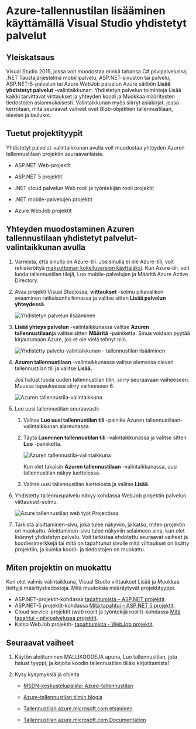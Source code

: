 <properties 
   pageTitle="Azure-tallennustilan lisääminen käyttämällä yhdistetyt palvelut Visual Studiossa | Microsoft Azure"
   description="Azure-tallennustilan lisääminen sovelluksen Visual Studio Lisää yhdistetyt palvelut-valintaikkunan avulla"
   services="visual-studio-online"
   documentationCenter="na"
   authors="TomArcher"
   manager="douge"
   editor="" />
<tags 
   ms.service="storage"
   ms.devlang="na"
   ms.topic="article"
   ms.tgt_pltfrm="na"
   ms.workload="na"
   ms.date="08/15/2016"
   ms.author="tarcher" />

# <a name="adding-azure-storage-by-using-visual-studio-connected-services"></a>Azure-tallennustilan lisääminen käyttämällä Visual Studio yhdistetyt palvelut

## <a name="overview"></a>Yleiskatsaus

Visual Studio 2015, jossa voit muodostaa minkä tahansa C# pilvipalvelussa, .NET Taustajärjestelmä mobiilipalvelu, ASP.NET-sivuston tai palvelu, ASP.NET-5-palvelun tai Azure WebJob palvelun Azure säilöön **Lisää yhdistetyt palvelut** -valintaikkunan. Yhdistetyn palvelun toimintoja Lisää kaikki tarvittavat viittaukset ja yhteyden koodi ja Muokkaa määritysten tiedostojen asianmukaisesti. Valintaikkunan myös siirryt asiakirjat, jossa kerrotaan, mitä seuraavat vaiheet ovat Blob-objektien tallennustilaan, olevien ja taulukot.

## <a name="supported-project-types"></a>Tuetut projektityypit

Yhdistetyt palvelut-valintaikkunan avulla voit muodostaa yhteyden Azuren tallennustilaan projektin seuraavanlaisia.

- ASP.NET Web-projektit

- ASP.NET 5 projektit

- .NET cloud palvelun Web rooli ja työntekijän rooli projektit

- .NET mobile-palvelujen projektit

- Azure WebJob projektit


## <a name="connect-to-azure-storage-using-the-connected-services-dialog"></a>Yhteyden muodostaminen Azuren tallennustilaan yhdistetyt palvelut-valintaikkunan avulla

1. Varmista, että sinulla on Azure-tili. Jos sinulla ei ole Azure-tili, voit rekisteröityä [maksuttoman kokeiluversion käyttäjäksi](http://go.microsoft.com/fwlink/?LinkId=518146). Kun Azure-tili, voit luoda tallennustilan tilejä, Luo mobile-palvelujen ja Määritä Azure Active Directory.

1. Avaa projekti Visual Studiossa, **viittaukset** -solmu pikavalikon avaaminen ratkaisunhallinnassa ja valitse sitten **Lisää palvelun yhteydessä**.

    ![Yhdistetyn palvelun lisääminen](./media/vs-azure-tools-connected-services-storage/IC796702.png)

1. **Lisää yhteys palvelun** -valintaikkunassa valitse **Azuren tallennustilaan**ja valitse sitten **Määritä** -painiketta. Sinua voidaan pyytää kirjautumaan Azure, jos et ole vielä tehnyt niin.

    ![Yhdistetty palvelu-valintaikkunan - tallennustilan lisääminen](./media/vs-azure-tools-connected-services-storage/IC796703.png)

1. **Azuren tallennustilaan** -valintaikkunassa valitse olemassa olevan tallennustilan tili ja valitse **Lisää**.

    Jos haluat luoda uuden tallennustilan tilin, siirry seuraavaan vaiheeseen. Muussa tapauksessa siirry vaiheeseen 6.

    ![Azuren tallennustila-valintaikkuna](./media/vs-azure-tools-connected-services-storage/IC796704.png)

1. Luo uusi tallennustilan seuraavasti: 

    1. Valitse **Luo uusi tallennustilan tili** -painike Azuren tallennustilaan-valintaikkunan alareunassa.

    1. Täytä **Luominen tallennustilan tili** -valintaikkunassa ja valitse sitten **Luo** -painiketta.
    
        ![Azuren tallennustila-valintaikkuna](./media/vs-azure-tools-connected-services-storage/create-storage-account.png)

        Kun olet takaisin **Azuren tallennustilaan** -valintaikkunassa, uusi tallennustilan näkyy luettelossa.

    1. Valitse uusi tallennustilan luettelosta ja valitse **Lisää**.

1. Yhdistetty tallennuspalvelu näkyy kohdassa WebJob projektin palvelun viittaukset-solmu.

    ![Azure tallennustilan web työt Projectissa](./media/vs-azure-tools-connected-services-storage/IC796705.png)

1. Tarkista aloittaminen-sivu, joka tulee näkyviin, ja katso, miten projektin on muokattu. Aloittaminen-sivu tulee näkyviin selaimeen aina, kun olet lisännyt yhdistetyn palvelu. Voit tarkistaa ehdotettu seuraavat vaiheet ja koodiesimerkkejä tai mitä on tapahtunut sivulle mitä viittaukset on lisätty projektiin, ja kuinka koodi- ja tiedostojen on muokattu.

## <a name="how-your-project-is-modified"></a>Miten projektin on muokattu

Kun olet valmis valintaikkuna, Visual Studio viittaukset Lisää ja Muokkaa tiettyjä määritystiedostoja. Mitä muutoksia määräytyvät projektityyppi. 

 - ASP.NET-projektit-kohdassa [tapahtumista – ASP.NET projektit](http://go.microsoft.com/fwlink/p/?LinkId=513126). 
 - ASP.NET-5 projektit-kohdassa [Mitä tapahtui – ASP.NET 5 projektit](http://go.microsoft.com/fwlink/p/?LinkId=513124). 
 - Cloud service-projektit (web roolit ja työntekijä roolit)-kohdassa [Mitä tapahtui – pilvipalvelussa projektit](http://go.microsoft.com/fwlink/p/?LinkId=516965). 
 - Katso WebJob projektit- [tapahtumista - WebJob projektit](./storage/vs-storage-webjobs-what-happened.md).

## <a name="next-steps"></a>Seuraavat vaiheet

1. Käytön aloittaminen MALLIKOODEJA apuna, Luo tallennustilan, jota haluat tyyppi, ja kirjoita koodin tallennustilan tiliäsi kirjoittamista!

1. Kysy kysymyksiä ja ohjeita
     - [MSDN-keskustelupalsta: Azure-tallennustilan](https://social.msdn.microsoft.com/forums/azure/home?forum=windowsazuredata)

     - [Azure-tallennustilan tiimin blogia](http://blogs.msdn.com/b/windowsazurestorage/)

     - [Tallennustilan azure.microsoft.com etsiminen](https://azure.microsoft.com/services/storage/)

     - [Tallennustilan azure.microsoft.com Documentation](https://azure.microsoft.com/documentation/services/storage/)

